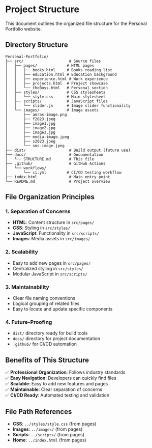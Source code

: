 # Project Structure

This document outlines the organized file structure for the Personal Portfolio website.

## Directory Structure

```
Personal-Portfolio/
├── src/                    # Source files
│   ├── pages/             # HTML pages
│   │   ├── books.html     # Books reading list
│   │   ├── education.html # Education background
│   │   ├── experience.html # Work experience
│   │   ├── projects.html  # Project showcase
│   │   └── theBoys.html   # Personal section
│   ├── styles/            # CSS stylesheets
│   │   └── style.css      # Main stylesheet
│   ├── scripts/           # JavaScript files
│   │   └── slider.js      # Image slider functionality
│   └── images/            # Image assets
│       ├── amras-image.png
│       ├── f2023.jpeg
│       ├── image1.jpg
│       ├── image2.jpg
│       ├── image3.jpg
│       ├── media-image.jpeg
│       ├── s2023.jpeg
│       └── sms-image.jpeg
├── dist/                   # Build output (future use)
├── docs/                   # Documentation
│   └── STRUCTURE.md        # This file
├── .github/                # GitHub Actions
│   └── workflows/
│       └── ci.yml         # CI/CD testing workflow
├── index.html              # Main entry point
└── README.md               # Project overview
```

## File Organization Principles

### 1. **Separation of Concerns**
- **HTML**: Content structure in `src/pages/`
- **CSS**: Styling in `src/styles/`
- **JavaScript**: Functionality in `src/scripts/`
- **Images**: Media assets in `src/images/`

### 2. **Scalability**
- Easy to add new pages in `src/pages/`
- Centralized styling in `src/styles/`
- Modular JavaScript in `src/scripts/`

### 3. **Maintainability**
- Clear file naming conventions
- Logical grouping of related files
- Easy to locate and update specific components

### 4. **Future-Proofing**
- `dist/` directory ready for build tools
- `docs/` directory for project documentation
- `.github/` for CI/CD automation

## Benefits of This Structure

✅ **Professional Organization**: Follows industry standards  
✅ **Easy Navigation**: Developers can quickly find files  
✅ **Scalable**: Easy to add new features and pages  
✅ **Maintainable**: Clear separation of concerns  
✅ **CI/CD Ready**: Automated testing and validation  

## File Path References

- **CSS**: `../styles/style.css` (from pages)
- **Images**: `../images/` (from pages)
- **Scripts**: `../scripts/` (from pages)
- **Home**: `../index.html` (from pages)
